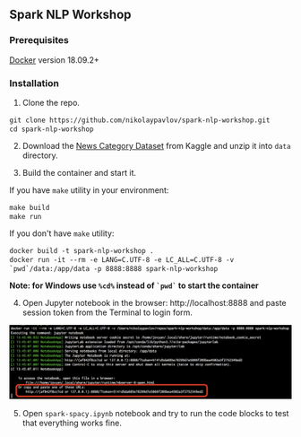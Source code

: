 ## Spark NLP Workshop

### Prerequisites

[Docker](https://www.docker.com/get-started) version 18.09.2+

### Installation

1. Clone the repo.

```
git clone https://github.com/nikolaypavlov/spark-nlp-workshop.git
cd spark-nlp-workshop
```

2. Download the [News Category Dataset](https://www.kaggle.com/rmisra/news-category-dataset) from Kaggle and unzip it into `data` directory.

3. Build the container and start it.

If you have `make` utility in your environment:

```
make build
make run
```

If you don't have `make` utility:

```
docker build -t spark-nlp-workshop .
docker run -it --rm -e LANG=C.UTF-8 -e LC_ALL=C.UTF-8 -v `pwd`/data:/app/data -p 8888:8888 spark-nlp-workshop
```

**Note: for Windows use `%cd%` instead of `` `pwd` `` to start the container**

4. Open Jupyter notebook in the browser: http://localhost:8888 and paste session token from the Terminal to login form.

![Session token](img/screen.png?raw=true)

5. Open `spark-spacy.ipynb` notebook and try to run the code blocks to test that everything works fine.
